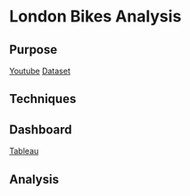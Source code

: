 # London Bikes Analysis
## Purpose
[Youtube](https://www.youtube.com/watch?v=nl9eZl1IOKI)
[Dataset](https://www.kaggle.com/datasets/hmavrodiev/london-bike-sharing-dataset)

## Techniques


## Dashboard
[Tableau](https://public.tableau.com/app/profile/andrianna.wardill/viz/LondonBikeAnalysis_17599482187410/LondonBikeAnalysis?publish=yes)

## Analysis
